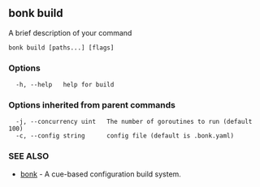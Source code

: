 <!-- Code generated by cobra. DO NOT EDIT -->

## bonk build

A brief description of your command

```
bonk build [paths...] [flags]
```

### Options

```
  -h, --help   help for build
```

### Options inherited from parent commands

```
  -j, --concurrency uint   The number of goroutines to run (default 100)
  -c, --config string      config file (default is .bonk.yaml)
```

### SEE ALSO

* [bonk](bonk.md)	 - A cue-based configuration build system.
